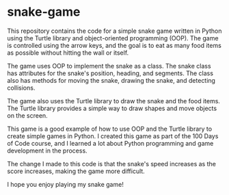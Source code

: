 # snake-game
This repository contains the code for a simple snake game written in Python using the Turtle library and object-oriented programming (OOP). The game is controlled using the arrow keys, and the goal is to eat as many food items as possible without hitting the wall or itself.

The game uses OOP to implement the snake as a class. The snake class has attributes for the snake's position, heading, and segments. The class also has methods for moving the snake, drawing the snake, and detecting collisions.

The game also uses the Turtle library to draw the snake and the food items. The Turtle library provides a simple way to draw shapes and move objects on the screen.

This game is a good example of how to use OOP and the Turtle library to create simple games in Python. I created this game as part of the 100 Days of Code course, and I learned a lot about Python programming and game development in the process.

The change I made to this code is that the snake's speed increases as the score increases, making the game more difficult.


I hope you enjoy playing my snake game!

